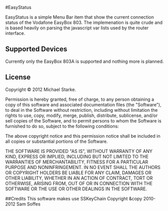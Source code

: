 #EasyStatus

EasyStatus is a simple Menu Bar item that show the current connection status of the Vodafone EasyBox 803.
The implemenation is quite crude and is based heavily on parsing the javascript var lists used by the router interface.

## Supported Devices
Currently only the EasyBox 803A is supported and nothing more is planned.

## License
Copyright &copy; 2012 Michael Starke.

Permission is hereby granted, free of charge, to any person obtaining
a copy of this software and associated documentation files (the
"Software"), to deal in the Software without restriction, including
without limitation the rights to use, copy, modify, merge, publish,
distribute, sublicense, and/or sell copies of the Software, and to
permit persons to whom the Software is furnished to do so, subject to
the following conditions:

The above copyright notice and this permission notice shall be
included in all copies or substantial portions of the Software.

THE SOFTWARE IS PROVIDED "AS IS", WITHOUT WARRANTY OF ANY KIND,
EXPRESS OR IMPLIED, INCLUDING BUT NOT LIMITED TO THE WARRANTIES OF
MERCHANTABILITY, FITNESS FOR A PARTICULAR PURPOSE AND
NONINFRINGEMENT. IN NO EVENT SHALL THE AUTHORS OR COPYRIGHT HOLDERS BE
LIABLE FOR ANY CLAIM, DAMAGES OR OTHER LIABILITY, WHETHER IN AN ACTION
OF CONTRACT, TORT OR OTHERWISE, ARISING FROM, OUT OF OR IN CONNECTION
WITH THE SOFTWARE OR THE USE OR OTHER DEALINGS IN THE SOFTWARE.


##Credits
This software makes use SSKeyChain Copyright &copy 2010-2012 Sam Soffes

